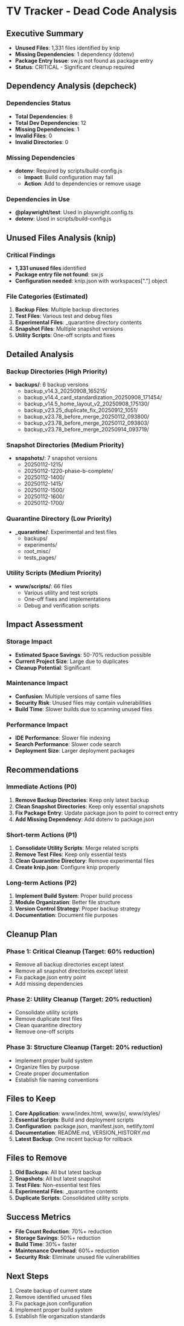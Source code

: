 # TV Tracker - Dead Code Analysis

## Executive Summary
- **Unused Files**: 1,331 files identified by knip
- **Missing Dependencies**: 1 dependency (dotenv)
- **Package Entry Issue**: sw.js not found as package entry
- **Status**: CRITICAL - Significant cleanup required

## Dependency Analysis (depcheck)

### Dependencies Status
- **Total Dependencies**: 8
- **Total Dev Dependencies**: 12
- **Missing Dependencies**: 1
- **Invalid Files**: 0
- **Invalid Directories**: 0

### Missing Dependencies
- **dotenv**: Required by scripts/build-config.js
  - **Impact**: Build configuration may fail
  - **Action**: Add to dependencies or remove usage

### Dependencies in Use
- **@playwright/test**: Used in playwright.config.ts
- **dotenv**: Used in scripts/build-config.js

## Unused Files Analysis (knip)

### Critical Findings
- **1,331 unused files** identified
- **Package entry file not found**: sw.js
- **Configuration needed**: knip.json with workspaces["."] object

### File Categories (Estimated)
1. **Backup Files**: Multiple backup directories
2. **Test Files**: Various test and debug files
3. **Experimental Files**: _quarantine directory contents
4. **Snapshot Files**: Multiple snapshot versions
5. **Utility Scripts**: One-off scripts and fixes

## Detailed Analysis

### Backup Directories (High Priority)
- **backups/**: 6 backup versions
  - backup_v14.3_20250908_165215/
  - backup_v14.4_card_standardization_20250908_171454/
  - backup_v14.5_home_layout_v2_20250908_175130/
  - backup_v23.25_duplicate_fix_20250912_1051/
  - backup_v23.78_before_merge_20250112_093800/
  - backup_v23.78_before_merge_20250112_093803/
  - backup_v23.78_before_merge_20250914_093719/

### Snapshot Directories (Medium Priority)
- **snapshots/**: 7 snapshot versions
  - 20250112-1215/
  - 20250112-1220-phase-b-complete/
  - 20250112-1400/
  - 20250112-1415/
  - 20250112-1500/
  - 20250112-1600/
  - 20250112-1700/

### Quarantine Directory (Low Priority)
- **_quarantine/**: Experimental and test files
  - backups/
  - experiments/
  - root_misc/
  - tests_pages/

### Utility Scripts (Medium Priority)
- **www/scripts/**: 66 files
  - Various utility and test scripts
  - One-off fixes and implementations
  - Debug and verification scripts

## Impact Assessment

### Storage Impact
- **Estimated Space Savings**: 50-70% reduction possible
- **Current Project Size**: Large due to duplicates
- **Cleanup Potential**: Significant

### Maintenance Impact
- **Confusion**: Multiple versions of same files
- **Security Risk**: Unused files may contain vulnerabilities
- **Build Time**: Slower builds due to scanning unused files

### Performance Impact
- **IDE Performance**: Slower file indexing
- **Search Performance**: Slower code search
- **Deployment Size**: Larger deployment packages

## Recommendations

### Immediate Actions (P0)
1. **Remove Backup Directories**: Keep only latest backup
2. **Clean Snapshot Directories**: Keep only essential snapshots
3. **Fix Package Entry**: Update package.json to point to correct entry
4. **Add Missing Dependency**: Add dotenv to package.json

### Short-term Actions (P1)
1. **Consolidate Utility Scripts**: Merge related scripts
2. **Remove Test Files**: Keep only essential tests
3. **Clean Quarantine Directory**: Remove experimental files
4. **Create knip.json**: Configure knip properly

### Long-term Actions (P2)
1. **Implement Build System**: Proper build process
2. **Module Organization**: Better file structure
3. **Version Control Strategy**: Proper backup strategy
4. **Documentation**: Document file purposes

## Cleanup Plan

### Phase 1: Critical Cleanup (Target: 60% reduction)
- Remove all backup directories except latest
- Remove all snapshot directories except latest
- Fix package.json entry point
- Add missing dependencies

### Phase 2: Utility Cleanup (Target: 20% reduction)
- Consolidate utility scripts
- Remove duplicate test files
- Clean quarantine directory
- Remove one-off scripts

### Phase 3: Structure Cleanup (Target: 20% reduction)
- Implement proper build system
- Organize files by purpose
- Create proper documentation
- Establish file naming conventions

## Files to Keep
1. **Core Application**: www/index.html, www/js/, www/styles/
2. **Essential Scripts**: Build and deployment scripts
3. **Configuration**: package.json, manifest.json, netlify.toml
4. **Documentation**: README.md, VERSION_HISTORY.md
5. **Latest Backup**: One recent backup for rollback

## Files to Remove
1. **Old Backups**: All but latest backup
2. **Snapshots**: All but latest snapshot
3. **Test Files**: Non-essential test files
4. **Experimental Files**: _quarantine contents
5. **Duplicate Scripts**: Consolidated utility scripts

## Success Metrics
- **File Count Reduction**: 70%+ reduction
- **Storage Savings**: 50%+ reduction
- **Build Time**: 30%+ faster
- **Maintenance Overhead**: 60%+ reduction
- **Security Risk**: Eliminate unused file vulnerabilities

## Next Steps
1. Create backup of current state
2. Remove identified unused files
3. Fix package.json configuration
4. Implement proper build system
5. Establish file organization standards